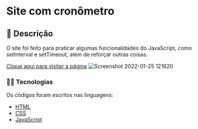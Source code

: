 # Site com cronômetro 

## 📑 Descrição
O site foi feito para praticar algumas funcionalidades do JavaScript, como setInterval e setTimeout, além de reforçar outras coisas.

[Clique aqui para visitar a página](https://cronometro-teste.netlify.app/)
![Screenshot 2022-01-25 121620](https://user-images.githubusercontent.com/89041502/151004330-79f04ee3-be98-44ef-9a1d-a16945355e6e.png)

### 👨‍💻 Tecnologias
Os códigos foram escritos nas linguagens:

- [HTML](https://developer.mozilla.org/pt-BR/docs/Web/HTML)
- [CSS](https://developer.mozilla.org/pt-BR/docs/Web/CSS)
- [JavaScript](https://www.javascript.com/)
